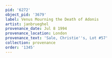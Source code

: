 ```yaml
---
pid: '6272'
object_pid: '3679'
label: Venus Mourning the Death of Adonis
artist: janbrueghel
provenance_date: Jul 8 1994
provenance_location: London
provenance_text: 'Sale, Christie''s, Lot #57'
collection: provenance
order: '1345'
---
```

